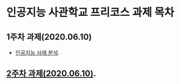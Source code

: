 # 인공지능 사관학교 프리코스 과제 목차

## 1주차 과제(2020.06.10)
* [인공지능 사례 분석](https://github.com/Wunny/Pre-assignment/blob/master/1%EC%A3%BC%EC%B0%A8_%EA%B3%BC%EC%A0%9C.ipynb).
## [2주차 과제(2020.06.10)](https://github.com/Wunny/Pre-assignment/blob/master/2%EC%A3%BC%EC%B0%A8%EA%B3%BC%EC%A0%9C.ipynb).

